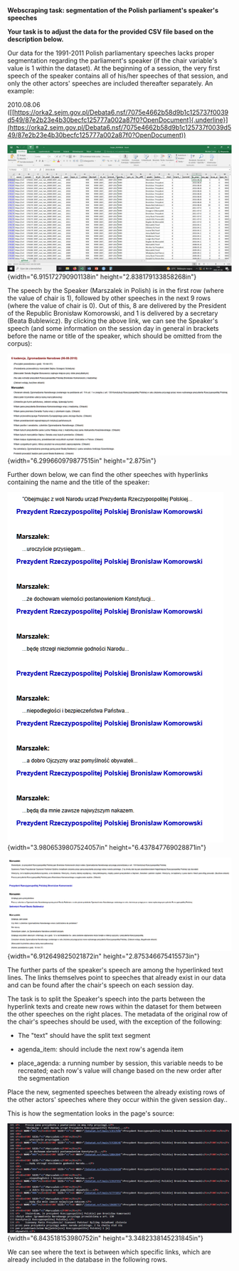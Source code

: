 **Webscraping task: segmentation of the Polish parliament's speaker's
speeches**

**Your task is to adjust the data for the provided CSV file based on the
description below.**

Our data for the 1991-2011 Polish parliamentary speeches lacks proper
segmentation regarding the parliament's speaker (if the chair variable's
value is 1 within the dataset). At the beginning of a session, the very
first speech of the speaker contains all of his/her speeches of that
session, and only the other actors' speeches are included thereafter
separately. An example:

2010.08.06
([[https://orka2.sejm.gov.pl/Debata6.nsf/7075e4662b58d9b1c125737f0039d549/87e2b23e4b30becfc125777a002a87f0?OpenDocument]{.underline}](https://orka2.sejm.gov.pl/Debata6.nsf/7075e4662b58d9b1c125737f0039d549/87e2b23e4b30becfc125777a002a87f0?OpenDocument))

![](media/image2.png){width="6.915172790901138in"
height="2.838179133858268in"}

The speech by the Speaker (Marszalek in Polish) is in the first row
(where the value of chair is 1), followed by other speeches in the next
9 rows (where the value of chair is 0). Out of this, 8 are delivered by
the President of the Republic Bronisław Komorowski, and 1 is delivered
by a secretary (Beata Bublewicz). By clicking the above link, we can see
the Speaker's speech (and some information on the session day in general
in brackets before the name or title of the speaker, which should be
omitted from the corpus):

![](media/image1.png){width="6.299660979877515in" height="2.875in"}

Further down below, we can find the other speeches with hyperlinks
containing the name and the title of the speaker:

![](media/image5.png){width="3.9806539807524057in"
height="6.437847769028871in"}

![](media/image3.png){width="6.912649825021872in"
height="2.875346675415573in"}

The further parts of the speaker\'s speech are among the hyperlinked
text lines. The links themselves point to speeches that already exist in
our data and can be found after the chair\'s speech on each session day.

The task is to split the Speaker's speech into the parts between the
hyperlink texts and create new rows within the dataset for them between
the other speeches on the right places. The metadata of the original row
of the chair's speeches should be used, with the exception of the
following:

-   The "text" should have the split text segment

-   agenda_item: should include the next row's agenda item

-   place_agenda: a running number by session, this variable needs to be
    recreated; each row's value will change based on the new order after
    the segmentation

Place the new, segmented speeches between the already existing rows of
the other actors' speeches where they occur within the given session
day..

This is how the segmentation looks in the page's source:

![](media/image4.png){width="6.843518153980752in"
height="3.3482338145231845in"}

We can see where the text is between which specific links, which are
already included in the database in the following rows.
